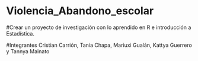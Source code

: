 # Violencia_Abandono_escolar
#Crear un proyecto de investigación con lo aprendido en R e introducción a Estadística. 

#Integrantes
Cristian Carrión, Tania Chapa, Mariuxi Gualán, Kattya Guerrero y Tannya Mainato

